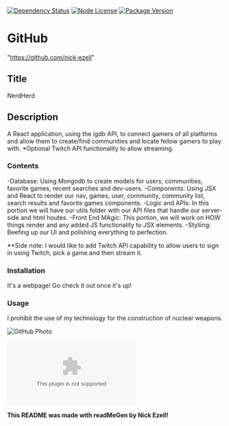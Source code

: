 [![Dependency Status](https://img.shields.io/david/nick-ezell/nerdHerd)](https://github.com/nick-ezell/NerdHerd)
[![Node License](https://img.shields.io/npm/l/axios)](https://github.com/nick-ezell/nerdHerd)
[![Package Version](https://img.shields.io/github/package-json/v/nick-ezell/nerdHerd)](https://github.com/nick-ezell/NerdHerd)

# GitHub

"https://github.com/nick-ezell"

## Title

NerdHerd

## Description

A React application, using the igdb API, to connect gamers of all platforms and allow them to create/find communities and locate fellow gamers to play with. \*Optional Twitch API functionality to allow streaming.

### Contents

-Database:
Using Mongodb to create models for users, communities, favorite games, recent searches and dev-users.
-Components:
Using JSX and React to render our nav, games, user, community, community list, search results and favorite games components.
-Logic and APIs:
In this portion we will have our utils folder with our API files that handle our server-side and html houtes.
-Front End MAgic:
This portion, we will work on HOW things render and any added JS functionality to JSX elements.
-Styliing:
Beefing up our UI and polishing everything to perfection.

\*\*Side note: I would like to add Twitch API capability to allow users to sign in using Twitch, pick a game and then stream it.

### Installation

It's a webpage! Go check it out once it's up!

### Usage

I prohibit the use of my technology for the construction of nuclear weapons.

![GitHub Photo](https://avatars.githubusercontent.com/u/57697731?)

![GitHub Email](nickolasezell@gmail.com)

**This README was made with readMeGen by Nick Ezell!**
